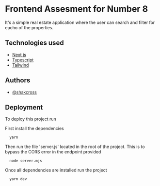# Frontend Assesment for Number 8

It's a simple real estate application where the user can search and filter for eacho of the properties.

## Technologies used

- [Next js](https://nextjs.org/)
- [Typescript](https://www.typescriptlang.org/)
- [Tailwind](https://tailwindcss.com/)

## Authors

- [@shakcross](https://github.com/ShakCross)

## Deployment

To deploy this project run

First install the dependencies

```bash
  yarn
```

Then run the file 'server.js' located in the root of the project. This is to bypass the CORS error in the endpoint provided

```bash
  node server.mjs
```

Once all dependencies are installed run the project

```bash
  yarn dev
```
